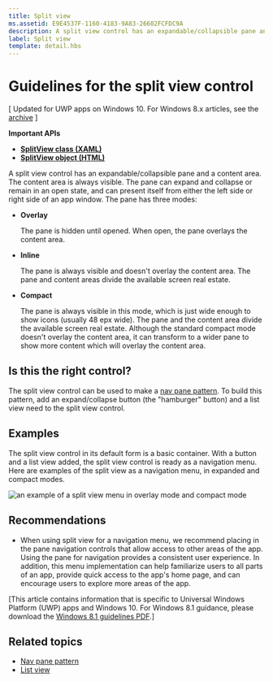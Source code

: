 ```yaml
---
title: Split view
ms.assetid: E9E4537F-1160-4183-9A83-26602FCFDC9A
description: A split view control has an expandable/collapsible pane and a content area.
label: Split view
template: detail.hbs
---
```


# Guidelines for the split view control


\[ Updated for UWP apps on Windows 10. For Windows 8.x articles, see the [archive](http://go.microsoft.com/fwlink/p/?linkid=619132) \]


**Important APIs**

-   [**SplitView class (XAML)**](https://msdn.microsoft.com/library/windows/apps/dn864360)
-   [**SplitView object (HTML)**](https://msdn.microsoft.com/library/windows/apps/dn919970)

A split view control has an expandable/collapsible pane and a content area. The content area is always visible. The pane can expand and collapse or remain in an open state, and can present itself from either the left side or right side of an app window. The pane has three modes:

-   **Overlay**

    The pane is hidden until opened. When open, the pane overlays the content area.

-   **Inline**

    The pane is always visible and doesn't overlay the content area. The pane and content areas divide the available screen real estate.

-   **Compact**

    The pane is always visible in this mode, which is just wide enough to show icons (usually 48 epx wide). The pane and the content area divide the available screen real estate. Although the standard compact mode doesn't overlay the content area, it can transform to a wider pane to show more content which will overlay the content area.

## <span id="Is_this_the_right_control_"></span><span id="is_this_the_right_control_"></span><span id="IS_THIS_THE_RIGHT_CONTROL_"></span>Is this the right control?


The split view control can be used to make a [nav pane pattern](nav-pane.md). To build this pattern, add an expand/collapse button (the "hamburger" button) and a list view need to the split view control.

## <span id="Examples"></span><span id="examples"></span><span id="EXAMPLES"></span>Examples


The split view control in its default form is a basic container. With a button and a list view added, the split view control is ready as a navigation menu. Here are examples of the split view as a navigation menu, in expanded and compact modes.

![an example of a split view menu in overlay mode and compact mode](images/controls-splitview-menu01.png)
## <span id="Recommendations"></span><span id="recommendations"></span><span id="RECOMMENDATIONS"></span>Recommendations


-   When using split view for a navigation menu, we recommend placing in the pane navigation controls that allow access to other areas of the app. Using the pane for navigation provides a consistent user experience. In addition, this menu implementation can help familiarize users to all parts of an app, provide quick access to the app's home page, and can encourage users to explore more areas of the app.

\[This article contains information that is specific to Universal Windows Platform (UWP) apps and Windows 10. For Windows 8.1 guidance, please download the [Windows 8.1 guidelines PDF](https://go.microsoft.com/fwlink/p/?linkid=258743).\]

## <span id="related_topics"></span>Related topics


* [Nav pane pattern](nav-pane.md)
* [List view](lists.md)
 

 






<!--HONumber=Jun16_HO1-->



